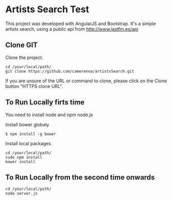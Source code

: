 Artists Search Test
===========

This project was developed with AngularJS and Bootstrap. It's a simple artists search, using a public api from http://www.lastfm.es/api

## Clone GIT ##
Clone the project.
```
cd /your/local/path/
git clone https://github.com/camorenoa/artistsSearch.git
```
If you are unsure of the URL or command to clone, please click on the Clone button "HTTPS clone URL".

## To Run Locally firts time ##
You need to install node and npm node.js

Install bower globaly
```
$ npm install -g bower
```

Install local packages
```
cd /your/local/path/
sudo npm install
bower install
```

## To Run Locally from the second time onwards ##
```
cd /your/local/path/
node server.js
```
